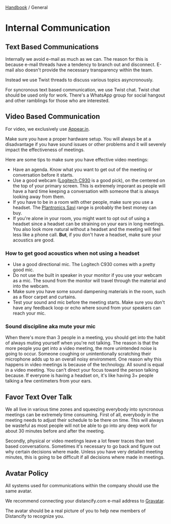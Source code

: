 [Handbook](../README.md) / General

# Internal Communication

## Text Based Communications

Internally we avoid e-mail as much as we can. The reason for this is because e-mail threads have a tendency to branch out and disconnect. E-mail also doesn't provide the necessary transparency within the team.

Instead we use Twist threads to discuss various topics asyncronously.

For syncronous text based communication, we use Twist chat. Twist chat should be used only for work. There's a WhatsApp group for social hangout and other ramblings for those who are interested.

## Video Based Communication

For video, we exclusively use [Appear.in](https://appear.in/).

Make sure you have a proper hardware setup. You will always be at a disadvantage if you have sound issues or other problems and it will severely impact the effectiveness of meetings.

Here are some tips to make sure you have effective video meetings:

- Have an agenda. Know what you want to get out of the meeting or conversation before it starts.
- Use a good webcam ([Logitech C930](https://www.logitech.com/en-us/product/c930e-webcam) is a good pick), on the centered on the top of your primary screen. This is extremely imporant as people will have a hard time keeping a conversation with someone that is always looking away from them.
- If you have to be in a room with other people, make sure you use a headset. The [Plantronics Savi](https://www.plantronics.com/gb/en/product/savi-8200?skuId=W8220) range is probably the best money can buy.
- If you're alone in your room, you might want to opt out of using a headset since a headset can be straining on your ears in long meetings. You also look more natural without a headset and the meeting will feel less like a phone call. **But**, if you don't have a headset, make sure your acoustics are good.

### How to get good acoustics when not using a headset

- Use a good directional mic. The Logitech C930 comes with a pretty good mic.
- Do not use the built in speaker in your monitor if you use your webcam as a mic. The sound from the monitor will travel through the material and into the webcam.
- Make sure you have some sound dampening materials in the room, such as a floor carpet and curtains.
- Test your sound and mic before the meeting starts. Make sure you don't have any feedback loop or echo where sound from your speakers can reach your mic.

### Sound discipline aka mute your mic

When there's more than 3 people in a meeting, you should get into the habit of always muting yourself when you're not talking. The reason is that the more people you get into a video meeting, the more unintended noise is going to occur. Someone coughing or unintentionally scratching their microphone adds up to an overall noisy environment. One reason why this happens in video meetings is because of the technology. All sound is equal in a video meeting. You can't direct your focus toward the person talking because. If everyone is having a headset on, it's like having 3+ people talking a few centimeters from your ears.

## Favor Text Over Talk

We all live in various time zones and squeezing everybody into syncronous meetings can be extremely time consuming. First of all, everybody in the meeting needs to adjust their schedule to be there on time. This will always be wasteful as most people will not be able to go into any deep work for about 30 minutes before and after the meeting.

Secondly, physical or video meetings leave a lot fewer traces than text based conversations. Sometimes it's necessary to go back and figure out why certain decisions where made. Unless you have very detailed meeting minutes, this is going to be difficult if all decisions where made in meetings.

## Avatar Policy

All systems used for communications within the company should use the same avatar.

We recommend connecting your distancify.com e-mail address to [Gravatar](https://www.gravatar.com).

The avatar should be a real picture of you to help new members of Distancify to recognize you.